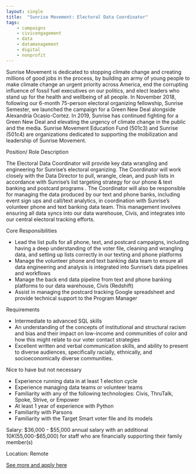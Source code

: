 ```yaml
---
layout: single
title:  "Sunrise Movement: Electoral Data Coordinator"
tags: 
    - campaigns
    - civicengagement
    - data
    - datamanagement
    - digital
    - nonprofit
---
```

Sunrise Movement is dedicated to stopping climate change and creating millions of good jobs in the process, by building an army of young people to make climate change an urgent priority across America, end the corrupting influence of fossil fuel executives on our politics, and elect leaders who stand up for the health and wellbeing of all people.  In November 2018, following our 6-month 75-person electoral organizing fellowship, Sunrise Semester, we launched the campaign for a Green New Deal alongside Alexandria Ocasio-Cortez. In 2019, Sunrise has continued fighting for a Green New Deal and elevating the urgency of climate change in the public and the media. Sunrise Movement Education Fund (501c3) and Sunrise (501c4) are organizations dedicated to supporting the mobilization and leadership of Sunrise Movement. 

Position/ Role Description

The Electoral Data Coordinator will provide key data wrangling and engineering for Sunrise’s electoral organizing. The Coordinator will work closely with the Data Director to pull, wrangle, clean, and push lists in accordance with Sunrise’s list targeting strategy for our phone & text banking and postcard programs . The Coordinator will also be responsible for managing the data produced by our text and phone banks, including event sign ups and call/text analytics, in coordination with Sunrise’s volunteer phone and text banking data team. This management involves ensuring all data syncs into our data warehouse, Civis, and integrates into our central electoral tracking efforts.

Core Responsibilities
* Lead the list pulls for all phone, text, and postcard campaigns, including having a deep understanding of the voter file, cleaning and wrangling data, and setting up lists correctly in our texting and phone platforms
* Manage the volunteer phone and text banking data team to ensure all data engineering and analysis is integrated into Sunrise’s data pipelines and workflows 
* Manage the back end data pipeline from text and phone banking platforms to our data warehouse, Civis (Redshift) 
* Assist in managing the postcard tracking Google spreadsheet and provide technical support to the Program Manager

Requirements
* Intermediate to advanced SQL skills 
* An understanding of the concepts of institutional and structural racism and bias and their impact on low-income and communities of color and how this might relate to our voter contact strategies
* Excellent written and verbal communication skills, and ability to present to diverse audiences, specifically racially, ethnically, and socioeconomically diverse communities.

Nice to have but not necessary
* Experience running data in at least 1 election cycle
* Experience managing data teams or volunteer teams 
* Familiarity with any of the following technologies: Civis, ThruTalk, Spoke, Strive, or Empower
* At least 1 year of experience with Python 
* Familiarity with Parsons 
* Familiarity with the Target Smart voter file and its models

Salary: $36,000 - $55,000 annual salary with an additional $10K ($55,000-$65,000) for staff who are financially supporting their family member(s)

Location: Remote


[See more and apply here](https://jobs.lever.co/sunrisemovement/1a30dd4d-d95b-4a53-9ce0-29f335d3a9ca)

